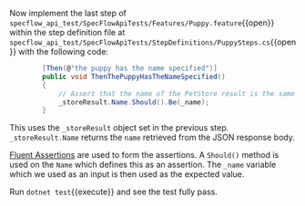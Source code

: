 Now implement the last step of `specflow_api_test/SpecFlowApiTests/Features/Puppy.feature`{{open}} within the 
step definition file at `specflow_api_test/SpecFlowApiTests/StepDefinitions/PuppySteps.cs`{{open}} with
the following code:

```csharp
        [Then(@"the puppy has the name specified")]
        public void ThenThePuppyHasTheNameSpecified()
        {
            // Assert that the name of the PetStore result is the same as the one set
            _storeResult.Name.Should().Be(_name);
        }
```

This uses the `_storeResult` object set in the previous step.  
`_storeResult.Name` returns the `name` retrieved from the JSON response body.

[Fluent Assertions](https://www.fluentassertions.com/) are used to form the assertions. 
A `Should()` method is used on the `Name` which defines this as an assertion. The `_name` variable which we used as an input is then used as the expected value.

Run `dotnet test`{{execute}} and see the test fully pass.
